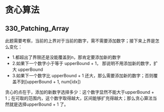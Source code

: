 # 贪心算法

## 330_Patching_Array
此题需要考察，当前的上界对于当前的数字，需不需要添加数字；接下来上界是怎么变化：

* 1.都超出了界限还是没能覆盖到n，那肯定要添加新的数字
* 2.如果下一个数字小于等于 upperBound + 1， 那说明不用添加新的数字，扩大 upperBound
* 3.如果下一个数字比 upperBound + 1 还大，那么需要添加新的数字；否则覆盖不到[upperBound + 1, num[idx]) 

贪心的点在于，添加的新数字选择多少：这个数字显然不能大于upperBound + 1；在可取的范围内，这个数字取得越大，区间能够扩充得越大；那么贪心算法当然就是选择upperBound + 1 了。

